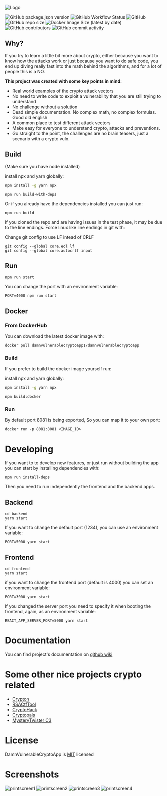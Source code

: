 ![Logo](/frontend/src/Images/logo.png)

![GitHub package.json version](https://img.shields.io/github/package-json/v/damnvulnerablecryptoapp/damnvulnerablecryptoapp?style=flat-square&label=Version)
![GitHub Workflow Status](https://img.shields.io/github/workflow/status/DamnVulnerableCryptoApp/DamnVulnerableCryptoApp/Build?style=flat-square&label=Build)
![GitHub](https://img.shields.io/github/license/damnvulnerablecryptoapp/damnvulnerablecryptoapp?style=flat-square&label=License)
![GitHub repo size](https://img.shields.io/github/repo-size/damnvulnerablecryptoapp/damnvulnerablecryptoapp?style=flat-square&label=Repo%20Size)
![Docker Image Size (latest by date)](https://img.shields.io/docker/image-size/damnvulnerablecryptoapp1/damnvulnerablecryptoapp?style=flat-square&label=Docker%20Image)
![GitHub contributors](https://img.shields.io/github/contributors/damnvulnerablecryptoapp/damnvulnerablecryptoapp?style=flat-square&label=Contributors)
![GitHub commit activity](https://img.shields.io/github/commit-activity/m/damnvulnerablecryptoapp/damnvulnerablecryptoapp?label=Commit%20Activity&style=flat-square)


## Why?

If you try to learn a little bit more about crypto, either because you want to know how the attacks work or just because you want to do safe code, you end up diving really fast into the math behind the algorithms, and for a lot of people this is a NO.

**This project was created with some key points in mind:**
* Real world examples of the crypto attack vectors
* No need to write code to exploit a vulnerability that you are still trying to understand
* No challenge without a solution
* Dead simple documentation. No complex math, no complex formulas. Good old english
* A common place to test different attack vectors
* Make easy for everyone to understand crypto, attacks and preventions.
* Go straight to the point, the challenges are no brain teasers, just a scenario with a crypto vuln. 


## Build
(Make sure you have node installed)

install npx and yarn globally:
```bash
npm install -g yarn npx
```


```
npm run build-with-deps
```

Or if you already have the dependencies installed you can just run:

```
npm run build
```

If you cloned the repo and are having issues in the test phase, it may be due to the line endings.
Force linux like line endings in git with:

Change git config to use LF intead of CRLF
```
git config --global core.eol lf
git config --global core.autocrlf input
```


## Run

```
npm run start
```

You can change the port with an environment variable: 
```
PORT=4000 npm run start
```


## Docker

### From DockerHub

You can download the latest docker image with:
```
docker pull damnvulnerablecryptoapp1/damnvulnerablecryptoapp
```

### Build

If you prefer to build the docker image yourself run:


install npx and yarn globally:
```bash
npm install -g yarn npx
```


```
npm build:docker
```

### Run

By default port 8081 is being exported,
So you can map it to your own port:

```
docker run -p 8081:8081 <IMAGE_ID>
```


# Developing

If you want to to develop new features, or just run without building the app you can start by installing dependencies with:

```
npm run install-deps
```

Then you need to run independently the frontend and the backend apps.

## Backend
```
cd backend 
yarn start
```

If you want to change the default port (1234), you can use an environment variable:  
```
PORT=5000 yarn start
```

## Frontend
```
cd frontend
yarn start
```


if you want to change the frontend port (default is 4000) you can set an environment variable:
```
PORT=3000 yarn start
```
If you changed the server port you need to specify it when booting the frontend, again, as an environment variable:
```
REACT_APP_SERVER_PORT=5000 yarn start
```




# Documentation
You can find project's documentation on [github wiki](https://github.com/DamnVulnerableCryptoApp/DamnVulnerableCryptoApp/wiki)

# Some other nice projects crypto related
* [Crypton](https://github.com/ashutosh1206/Crypton)
* [RSACtfTool](https://github.com/Ganapati/RsaCtfTool)
* [CryptoHack](http://cryptohack.org/)
* [Cryptopals](https://cryptopals.com/)
* [MysteryTwister C3](https://www.mysterytwisterc3.org/en/)



# License

DamnVulnerableCryptoApp is [MIT](https://tldrlegal.com/license/mit-license) licensed 

# Screenshots

![printscreen1](/docs/screenshots/1.png)
![printscreen2](/docs/screenshots/2.png)
![printscreen3](/docs/screenshots/3.png)
![printscreen4](/docs/screenshots/4.png)
